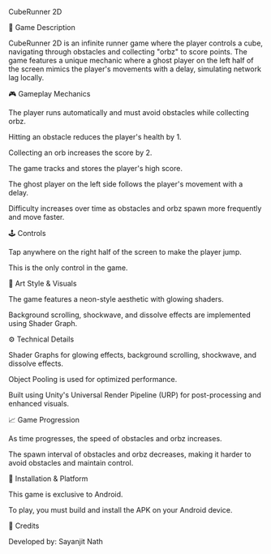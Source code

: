 CubeRunner 2D

📌 Game Description

CubeRunner 2D is an infinite runner game where the player controls a cube, navigating through obstacles and collecting "orbz" to score points. The game features a unique mechanic where a ghost player on the left half of the screen mimics the player's movements with a delay, simulating network lag locally.


🎮 Gameplay Mechanics

The player runs automatically and must avoid obstacles while collecting orbz.

Hitting an obstacle reduces the player's health by 1.

Collecting an orb increases the score by 2.

The game tracks and stores the player's high score.

The ghost player on the left side follows the player's movement with a delay.

Difficulty increases over time as obstacles and orbz spawn more frequently and move faster.


🕹️ Controls

Tap anywhere on the right half of the screen to make the player jump.

This is the only control in the game.


🎨 Art Style & Visuals

The game features a neon-style aesthetic with glowing shaders.

Background scrolling, shockwave, and dissolve effects are implemented using Shader Graph.


⚙️ Technical Details

Shader Graphs for glowing effects, background scrolling, shockwave, and dissolve effects.

Object Pooling is used for optimized performance.

Built using Unity's Universal Render Pipeline (URP) for post-processing and enhanced visuals.


📈 Game Progression

As time progresses, the speed of obstacles and orbz increases.

The spawn interval of obstacles and orbz decreases, making it harder to avoid obstacles and maintain control.


📲 Installation & Platform

This game is exclusive to Android.

To play, you must build and install the APK on your Android device.


👤 Credits

Developed by: Sayanjit Nath

